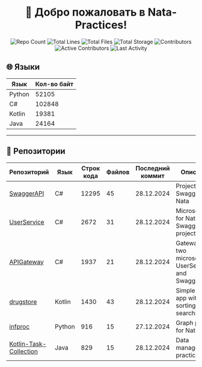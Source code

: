 
<h1 align="center">👋 Добро пожаловать в <strong>Nata-Practices</strong>!</h1>

<p align="center">
  <img src="https://img.shields.io/badge/Репозиториев-6-blue?style=for-the-badge" alt="Repo Count" />
  <img src="https://img.shields.io/badge/Строк_кода-20079-brightgreen?style=for-the-badge" alt="Total Lines" />
  <img src="https://img.shields.io/badge/Файлов-170-yellow?style=for-the-badge" alt="Total Files" />
  <img src="https://img.shields.io/badge/Объем_хранилища-1.39MB-purple?style=for-the-badge" alt="Total Storage" />
  <img src="https://img.shields.io/badge/Контрибьюторы-2-orange?style=for-the-badge" alt="Contributors" />
  <img src="https://img.shields.io/badge/Активных_участников-1-red?style=for-the-badge" alt="Active Contributors" />
  <img src="https://img.shields.io/badge/Последняя_активность-29.12.2024-brightgreen?style=for-the-badge" alt="Last Activity" />
</p>

## 🌐 Языки
| Язык | Кол-во байт |
|------|------------|
| Python | 52105 |
| C# | 102848 |
| Kotlin | 19381 |
| Java | 24164 |

<hr/>

## 📂 Репозитории
| Репозиторий | Язык | Строк кода | Файлов | Последний коммит | Описание |
|-------------|------|------------|--------|------------------|----------|
| [SwaggerAPI](https://github.com/Nata-Practices/SwaggerAPI) | C# | 12295 | 45 | 28.12.2024 | Project with Swagger for Nata |
| [UserService](https://github.com/Nata-Practices/UserService) | C# | 2672 | 31 | 28.12.2024 | Microservice for Nata's SwaggerAPI project |
| [APIGateway](https://github.com/Nata-Practices/APIGateway) | C# | 1937 | 21 | 28.12.2024 | Gateway for two microservices UserService and SwaggerAPI |
| [drugstore](https://github.com/Nata-Practices/drugstore) | Kotlin | 1430 | 43 | 28.12.2024 | Simple mobile app with sorting and searching |
| [infproc](https://github.com/Nata-Practices/infproc) | Python | 916 | 15 | 27.12.2024 | Graph project for Nata |
| [Kotlin-Task-Collection](https://github.com/Nata-Practices/Kotlin-Task-Collection) | Java | 829 | 15 | 28.12.2024 | Data management practices |
